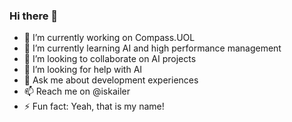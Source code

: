 ### Hi there 👋

- 🔭 I’m currently working on Compass.UOL
- 🌱 I’m currently learning AI and high performance management
- 👯 I’m looking to collaborate on AI projects
- 🤔 I’m looking for help with AI
- 💬 Ask me about development experiences
- 📫 Reach me on @iskailer
- ⚡ Fun fact: Yeah, that is my name!
